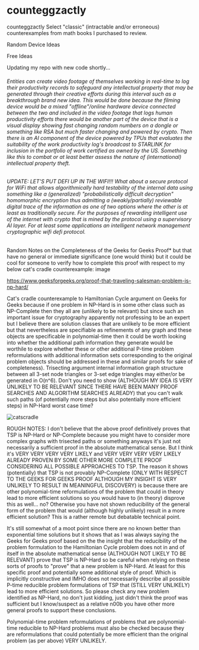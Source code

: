 # counteggzactly

counteggzactly
Select "classic" (intractable and/or erroneous) counterexamples from math books I purchased to review.

Random Device Ideas

Free Ideas

Updating my repo with new code shortly...

###### Entities can create video footage of themselves working in real-time to log their productivity records to safeguard any intellectual property that may be generated through their creative efforts during this interval such as a breakthrough brand new idea. This would be done because the filming device would be a mixed "offline"/online hardware device connected between the two and included in the video footage that logs human productivity efforts there would be another part of the device that is a visual display showing fast changing random numbers on a dongle or something like RSA but much faster changing and powered by crypto. Then there is an AI component of the device powered by TPUs that evaluates the suitability of the work productivity log's broadcast to STARLINK for inclusion in the portfolio of work certified as owned by the US. Something like this to combat or at least better assess the nature of (international) intellectual property theft.

###### UPDATE: LET'S PUT DEFI UP IN THE WIFI!!! What about a secure protocol for WiFi that allows algorithmically hard testability of the internal data using something like a (generalized) "probabilistically difficult decryption" homomorphic encryption thus admitting a (weakly/partially) reviewable digital trace of the information as one of two options where the other is at least as traditionally secure. For the purposes of rewarding intelligent use of the internet with crypto that is mined by the protocol using a supervisory AI layer. For at least some applications an intelligent network management cryptographic wifi defi protocol.
Random Notes on the Completeness of the Geeks for Geeks Proof* but that have no general or immediate significance (one would think) but it could be cool for someone to verify how to complete this proof with respect to my below cat's cradle counterexample:
image

https://www.geeksforgeeks.org/proof-that-traveling-salesman-problem-is-np-hard/

Cat's cradle counterexample to Hamiltonian Cycle argument on Geeks for Geeks because if one problem in NP-Hard is in some other class such as NP-Complete then they all are (unlikely to be relevant) but since such an important issue for cryptography apparently not professing to be an expert but I believe there are solution classes that are unlikely to be more efficient but that nevertheless are specifiable as refinements of any graph and these objects are specificable in polynomial-time then it could be worth looking into whether the additional path information they generate would be worthile to explore whether these or other additional P-time problem reformulations with additional information sets corresponding to the original problem objects should be addressed in these and similar proofs for sake of completeness). Trisecting argument internal information graph structure between all 3-set node triangles or 3-set edge triangles may either/or be generated in O(n^6). Don't you need to show (ALTHOUGH MY IDEA IS VERY UNLIKELY TO BE RELEVANT SINCE THERE HAVE BEEN MANY PROOF SEARCHES AND ALGORITHM SEARCHES ALREADY) that you can't walk such paths (of potentially more steps but also potentially more efficient steps) in NP-Hard worst case time?

![catscradle](https://github.com/user-attachments/assets/08001220-3ca5-43a7-b935-6c58ac0f003a)

ROUGH NOTES: I don't believe that the above proof definitively proves that TSP is NP-Hard or NP-Complete because you might have to consider more complex graphs with trisected paths or something anyways it's just not necessarily a sufficient proof in the absolute mathematical sense. But I think it's VERY VERY VERY VERY LIKELY and VERY VERY VERY VERY LIKELY ALREADY PROVEN BY SOME OTHER MORE COMPLETE PROOF CONSIDERING ALL POSSIBLE APPROACHES TO TSP. The reason it shows (potentially) that TSP is not provably NP-Complete (ONLY WITH RESPECT TO THE GEEKS FOR GEEKS PROOF ALTHOUGH MY INSIGHT IS VERY UNLIKELY TO RESULT IN MEANINGFUL DISCOVERY) is because there are other polynomial-time reformulations of the problem that could in theory lead to more efficient solutions so you would have to (in theory) disprove this as well... no? Otherwise you have not shown reducibility of the general form of the problem that would (although highly unlikely) result in a more efficient solution? This is a rather remote but debatable technical point.

It's still somewhat of a moot point since there are no known better than exponential time solutions but it shows that as I was always saying the Geeks for Geeks proof based on the the insight that the reducibility of the problem formulation to the Hamiltonian Cycle problem does not in and of itself in the absolute mathematical sense (ALTHOUGH NOT LIKELY TO BE RELEVANT) prove that TSP is NP-Hard so be careful when relying on these sorts of proofs to "prove" that a new problem is NP-Hard. At least for this specific proof and potentially some additional style of proof. Which is implicitly constructive and IMHO does not necessarily describe all possible P-time reducible problem formulations of TSP that (STILL VERY UNLIKELY) lead to more efficient solutions. So please check any new problem identified as NP-Hard, no don't just kidding, just didn't think the proof was sufficient but I know/suspect as a relative n00b you have other more general proofs to support these conclusions.

Polynomial-time problem reformulations of problems that are polynomial-time reducible to NP-Hard problems must also be checked because they are reformulations that could potentially be more efficient than the original problem (as per above) VERY UNLIKELY.
